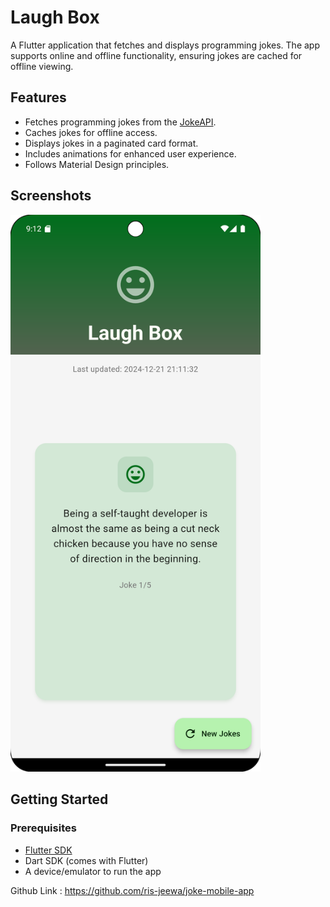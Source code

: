 # Laugh Box

A Flutter application that fetches and displays programming jokes. The app supports online and offline functionality, ensuring jokes are cached for offline viewing.

## Features

- Fetches programming jokes from the [JokeAPI](https://jokeapi.dev).
- Caches jokes for offline access.
- Displays jokes in a paginated card format.
- Includes animations for enhanced user experience.
- Follows Material Design principles.

## Screenshots

<img src="/app_ss.png" alt="App Screenshot" width="400" />

## Getting Started
### Prerequisites

- [Flutter SDK](https://docs.flutter.dev/get-started/install)
- Dart SDK (comes with Flutter)
- A device/emulator to run the app

Github Link : https://github.com/ris-jeewa/joke-mobile-app
